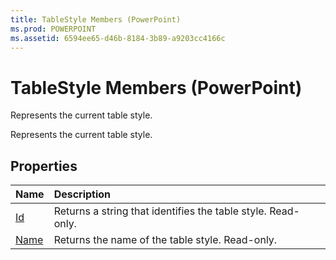 ```yaml
---
title: TableStyle Members (PowerPoint)
ms.prod: POWERPOINT
ms.assetid: 6594ee65-d46b-8184-3b89-a9203cc4166c
---
```



# TableStyle Members (PowerPoint)
Represents the current table style.

Represents the current table style.


## Properties



|**Name**|**Description**|
|:-----|:-----|
|[Id](tablestyle-id-property-powerpoint.md)|Returns a string that identifies the table style. Read-only.|
|[Name](tablestyle-name-property-powerpoint.md)|Returns the name of the table style. Read-only.|

